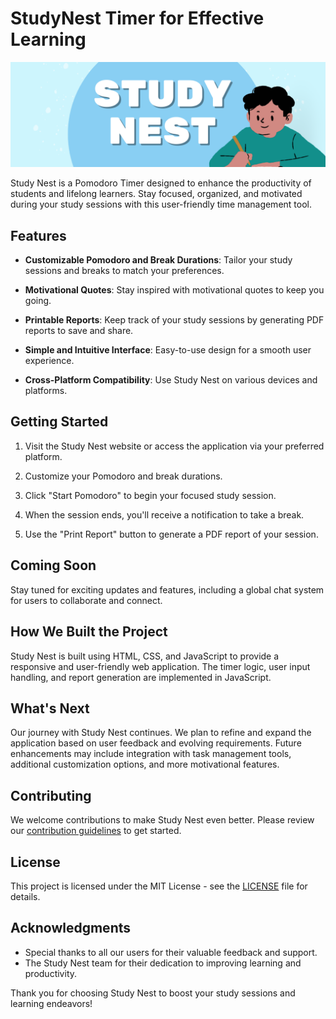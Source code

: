 # StudyNest Timer for Effective Learning
![Project Image/GIF](https://github.com/Mohiit70/Study-Nest/blob/main/images/Study%20nest%20banner.png?raw=true)

Study Nest is a Pomodoro Timer designed to enhance the productivity of students and lifelong learners. Stay focused, organized, and motivated during your study sessions with this user-friendly time management tool.

## Features

- **Customizable Pomodoro and Break Durations**: Tailor your study sessions and breaks to match your preferences.

- **Motivational Quotes**: Stay inspired with motivational quotes to keep you going.

- **Printable Reports**: Keep track of your study sessions by generating PDF reports to save and share.

- **Simple and Intuitive Interface**: Easy-to-use design for a smooth user experience.

- **Cross-Platform Compatibility**: Use Study Nest on various devices and platforms.

## Getting Started

1. Visit the Study Nest website or access the application via your preferred platform.

2. Customize your Pomodoro and break durations.

3. Click "Start Pomodoro" to begin your focused study session.

4. When the session ends, you'll receive a notification to take a break.

5. Use the "Print Report" button to generate a PDF report of your session.

## Coming Soon

Stay tuned for exciting updates and features, including a global chat system for users to collaborate and connect.

## How We Built the Project

Study Nest is built using HTML, CSS, and JavaScript to provide a responsive and user-friendly web application. The timer logic, user input handling, and report generation are implemented in JavaScript.

## What's Next

Our journey with Study Nest continues. We plan to refine and expand the application based on user feedback and evolving requirements. Future enhancements may include integration with task management tools, additional customization options, and more motivational features.

## Contributing

We welcome contributions to make Study Nest even better. Please review our [contribution guidelines](CONTRIBUTING.md) to get started.

## License

This project is licensed under the MIT License - see the [LICENSE](LICENSE) file for details.

## Acknowledgments

- Special thanks to all our users for their valuable feedback and support.
- The Study Nest team for their dedication to improving learning and productivity.

Thank you for choosing Study Nest to boost your study sessions and learning endeavors!

